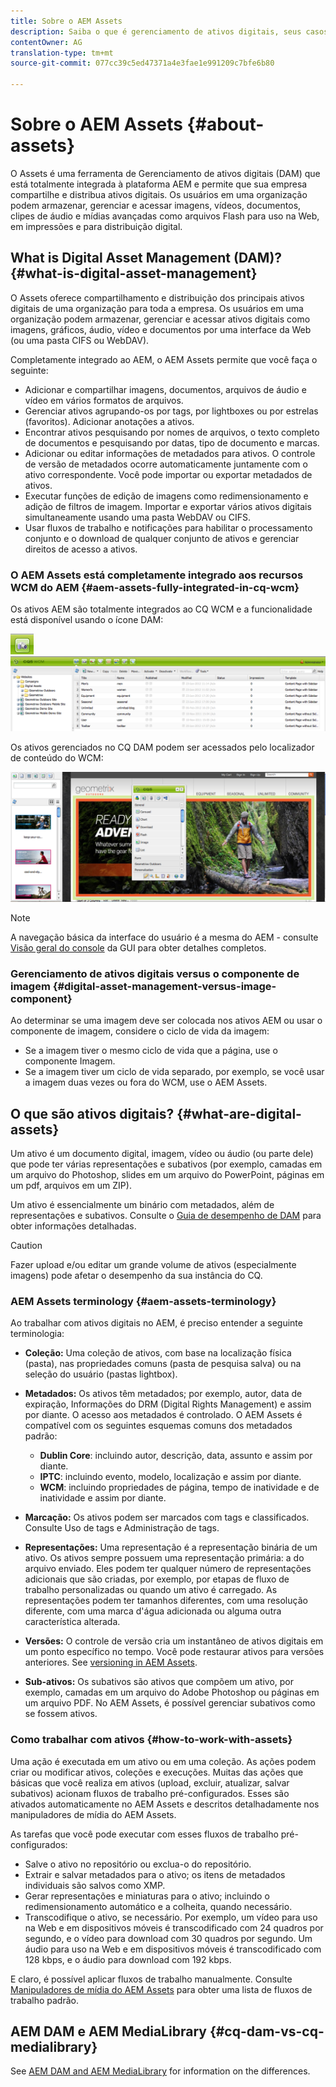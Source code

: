 ```yaml
---
title: Sobre o AEM Assets
description: Saiba o que é gerenciamento de ativos digitais, seus casos de uso e a oferta de ativos AEM da Adobe.
contentOwner: AG
translation-type: tm+mt
source-git-commit: 077cc39c5ed47371a4e3fae1e991209c7bfe6b80

---
```



# Sobre o AEM Assets {#about-assets}

O Assets é uma ferramenta de Gerenciamento de ativos digitais (DAM) que está totalmente integrada à plataforma AEM e permite que sua empresa compartilhe e distribua ativos digitais. Os usuários em uma organização podem armazenar, gerenciar e acessar imagens, vídeos, documentos, clipes de áudio e mídias avançadas como arquivos Flash para uso na Web, em impressões e para distribuição digital.

## What is Digital Asset Management (DAM)? {#what-is-digital-asset-management}

O Assets oferece compartilhamento e distribuição dos principais ativos digitais de uma organização para toda a empresa. Os usuários em uma organização podem armazenar, gerenciar e acessar ativos digitais como imagens, gráficos, áudio, vídeo e documentos por uma interface da Web (ou uma pasta CIFS ou WebDAV).

Completamente integrado ao AEM, o AEM Assets permite que você faça o seguinte:

* Adicionar e compartilhar imagens, documentos, arquivos de áudio e vídeo em vários formatos de arquivos.
* Gerenciar ativos agrupando-os por tags, por lightboxes ou por estrelas (favoritos). Adicionar anotações a ativos.
* Encontrar ativos pesquisando por nomes de arquivos, o texto completo de documentos e pesquisando por datas, tipo de documento e marcas.
* Adicionar ou editar informações de metadados para ativos. O controle de versão de metadados ocorre automaticamente juntamente com o ativo correspondente. Você pode importar ou exportar metadados de ativos.
* Executar funções de edição de imagens como redimensionamento e adição de filtros de imagem. Importar e exportar vários ativos digitais simultaneamente usando uma pasta WebDAV ou CIFS.
* Usar fluxos de trabalho e notificações para habilitar o processamento conjunto e o download de qualquer conjunto de ativos e gerenciar direitos de acesso a ativos.

### O AEM Assets está completamente integrado aos recursos WCM do AEM {#aem-assets-fully-integrated-in-cq-wcm}

Os ativos AEM são totalmente integrados ao CQ WCM e a funcionalidade está disponível usando o ícone DAM:

<!-- TBD: Update image for branding -->

![screen_shot_2012-04-17at15946pm](assets/screen_shot_2012-04-17at15946pm.png) ![screen_shot_2012-04-17at20100pm](assets/screen_shot_2012-04-17at20100pm.png)

Os ativos gerenciados no CQ DAM podem ser acessados pelo localizador de conteúdo do WCM:

<!-- TBD: Update image for branding -->

![screen_shot_2012-04-17at20214pm](assets/screen_shot_2012-04-17at20214pm.png)

>[!NOTE]
>
>A navegação básica da interface do usuário é a mesma do AEM - consulte [Visão geral do console](/help/sites-authoring/qg-page-authoring.md) da GUI para obter detalhes completos.

### Gerenciamento de ativos digitais versus o componente de imagem {#digital-asset-management-versus-image-component}

Ao determinar se uma imagem deve ser colocada nos ativos AEM ou usar o componente de imagem, considere o ciclo de vida da imagem:

* Se a imagem tiver o mesmo ciclo de vida que a página, use o componente Imagem.
* Se a imagem tiver um ciclo de vida separado, por exemplo, se você usar a imagem duas vezes ou fora do WCM, use o AEM Assets.

## O que são ativos digitais? {#what-are-digital-assets}

Um ativo é um documento digital, imagem, vídeo ou áudio (ou parte dele) que pode ter várias representações e subativos (por exemplo, camadas em um arquivo do Photoshop, slides em um arquivo do PowerPoint, páginas em um pdf, arquivos em um ZIP).

Um ativo é essencialmente um binário com metadados, além de representações e subativos. Consulte o [Guia de desempenho de DAM](/help/sites-deploying/assets-performance-sizing.md) para obter informações detalhadas.

>[!CAUTION]
>
>Fazer upload e/ou editar um grande volume de ativos (especialmente imagens) pode afetar o desempenho da sua instância do CQ.

### AEM Assets terminology {#aem-assets-terminology}

Ao trabalhar com ativos digitais no AEM, é preciso entender a seguinte terminologia:

* **Coleção:** Uma coleção de ativos, com base na localização física (pasta), nas propriedades comuns (pasta de pesquisa salva) ou na seleção do usuário (pastas lightbox).

* **Metadados:** Os ativos têm metadados; por exemplo, autor, data de expiração, Informações do DRM (Digital Rights Management) e assim por diante. O acesso aos metadados é controlado. O AEM Assets é compatível com os seguintes esquemas comuns dos metadados padrão:

   * **Dublin Core**: incluindo autor, descrição, data, assunto e assim por diante.
   * **IPTC**: incluindo evento, modelo, localização e assim por diante.
   * **WCM**: incluindo propriedades de página, tempo de inatividade e de inatividade e assim por diante.

* **Marcação:** Os ativos podem ser marcados com tags e classificados. Consulte Uso de tags e Administração de tags.

* **Representações:** Uma representação é a representação binária de um ativo. Os ativos sempre possuem uma representação primária: a do arquivo enviado. Eles podem ter qualquer número de representações adicionais que são criadas, por exemplo, por etapas de fluxo de trabalho personalizadas ou quando um ativo é carregado. As representações podem ter tamanhos diferentes, com uma resolução diferente, com uma marca d&#39;água adicionada ou alguma outra característica alterada.

* **Versões:** O controle de versão cria um instantâneo de ativos digitais em um ponto específico no tempo. Você pode restaurar ativos para versões anteriores. See [versioning in AEM Assets](managing-assets-touch-ui.md#asset-versioning).

* **Sub-ativos:** Os subativos são ativos que compõem um ativo, por exemplo, camadas em um arquivo do Adobe Photoshop ou páginas em um arquivo PDF. No AEM Assets, é possível gerenciar subativos como se fossem ativos.

### Como trabalhar com ativos {#how-to-work-with-assets}

Uma ação é executada em um ativo ou em uma coleção. As ações podem criar ou modificar ativos, coleções e execuções. Muitas das ações que básicas que você realiza em ativos (upload, excluir, atualizar, salvar subativos) acionam fluxos de trabalho pré-configurados. Esses são ativados automaticamente no AEM Assets e descritos detalhadamente nos manipuladores de mídia do AEM Assets.

As tarefas que você pode executar com esses fluxos de trabalho pré-configurados:

* Salve o ativo no repositório ou exclua-o do repositório.
* Extrair e salvar metadados para o ativo; os itens de metadados individuais são salvos como XMP.
* Gerar representações e miniaturas para o ativo; incluindo o redimensionamento automático e a colheita, quando necessário.
* Transcodifique o ativo, se necessário. Por exemplo, um vídeo para uso na Web e em dispositivos móveis é transcodificado com 24 quadros por segundo, e o vídeo para download com 30 quadros por segundo. Um áudio para uso na Web e em dispositivos móveis é transcodificado com 128 kbps, e o áudio para download com 192 kbps.

E claro, é possível aplicar fluxos de trabalho manualmente. Consulte [Manipuladores de mídia do AEM Assets](media-handlers.md) para obter uma lista de fluxos de trabalho padrão.

## AEM DAM e AEM MediaLibrary {#cq-dam-vs-cq-medialibrary}

See [AEM DAM and AEM MediaLibrary](medialibrary.md) for information on the differences.

